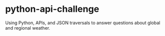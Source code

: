 # python-api-challenge
Using Python, APIs, and JSON traversals to answer questions about global and regional weather.
